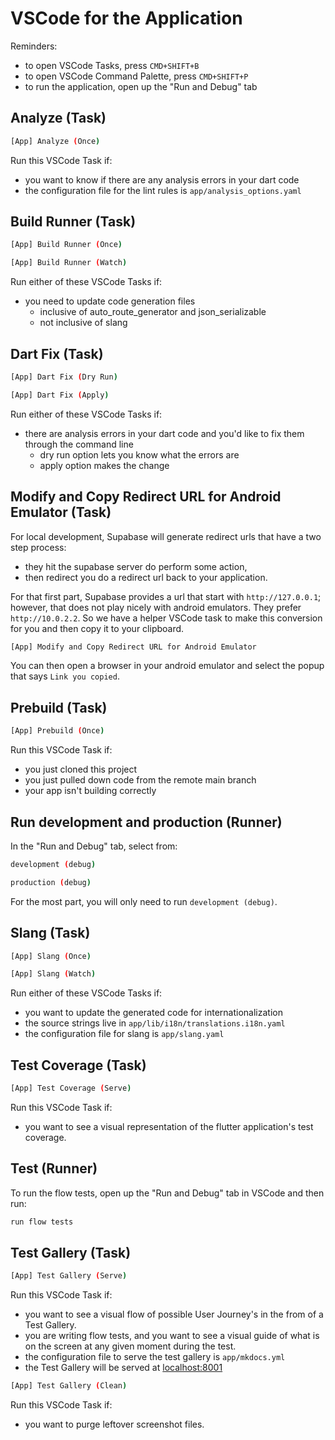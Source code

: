 # VSCode for the Application

Reminders:

- to open VSCode Tasks, press `CMD+SHIFT+B`
- to open VSCode Command Palette, press `CMD+SHIFT+P`
- to run the application, open up the "Run and Debug" tab

## Analyze (Task)

```sh
[App] Analyze (Once)
```

Run this VSCode Task if:

- you want to know if there are any analysis errors in your dart code
- the configuration file for the lint rules is `app/analysis_options.yaml`

## Build Runner (Task)

```sh
[App] Build Runner (Once)
```

```sh
[App] Build Runner (Watch)
```

Run either of these VSCode Tasks if:

- you need to update code generation files
  - inclusive of auto_route_generator and json_serializable
  - not inclusive of slang

## Dart Fix (Task)

```sh
[App] Dart Fix (Dry Run)
```

```sh
[App] Dart Fix (Apply)
```

Run either of these VSCode Tasks if:

- there are analysis errors in your dart code and you'd like to fix them through the command line
  - dry run option lets you know what the errors are
  - apply option makes the change

## Modify and Copy Redirect URL for Android Emulator (Task)

For local development, Supabase will generate redirect urls that have a two step process:

- they hit the supabase server do perform some action,
- then redirect you do a redirect url back to your application.

For that first part, Supabase provides a url that start with `http://127.0.0.1`; however, that does not play nicely with android emulators. They prefer `http://10.0.2.2`. So we have a helper VSCode task to make this conversion for you and then copy it to your clipboard.

```sh
[App] Modify and Copy Redirect URL for Android Emulator
```

You can then open a browser in your android emulator and select the popup that says `Link you copied`.

## Prebuild (Task)

```sh
[App] Prebuild (Once)
```

Run this VSCode Task if:

- you just cloned this project
- you just pulled down code from the remote main branch
- your app isn't building correctly

## Run development and production (Runner)

In the "Run and Debug" tab, select from:

```sh
development (debug)
```

```sh
production (debug)
```

For the most part, you will only need to run `development (debug)`.

## Slang (Task)

```sh
[App] Slang (Once)
```

```sh
[App] Slang (Watch)
```

Run either of these VSCode Tasks if:

- you want to update the generated code for internationalization
- the source strings live in `app/lib/i18n/translations.i18n.yaml`
- the configuration file for slang is `app/slang.yaml`

## Test Coverage (Task)

```sh
[App] Test Coverage (Serve)
```

Run this VSCode Task if:

- you want to see a visual representation of the flutter application's test coverage.

## Test (Runner)

To run the flow tests, open up the "Run and Debug" tab in VSCode and then run:

```sh
run flow tests
```

## Test Gallery (Task)

```sh
[App] Test Gallery (Serve)
```

Run this VSCode Task if:

- you want to see a visual flow of possible User Journey's in the from of a Test Gallery.
- you are writing flow tests, and you want to see a visual guide of what is on the screen at any given moment during the test.
- the configuration file to serve the test gallery is `app/mkdocs.yml`
- the Test Gallery will be served at [localhost:8001](http://localhost:8001)

```sh
[App] Test Gallery (Clean)
```

Run this VSCode Task if:

- you want to purge leftover screenshot files.
